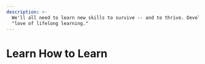 ```yaml
---
description: >-
  We'll all need to learn new skills to survive -- and to thrive. Develop a
  "love of lifelong learning."
---
```


# Learn How to Learn

